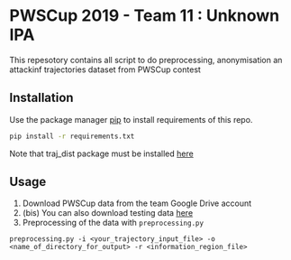 # PWSCup 2019 - Team 11 : Unknown IPA

This repesotory contains all script to do preprocessing, anonymisation an
attackinf trajectories dataset from PWSCup contest

## Installation

Use the package manager [pip](https://pip.pypa.io/en/stable/) to install
requirements of this repo.

```bash
pip install -r requirements.txt
```

Note that traj_dist package must be installed [here](https://github.com/djjavo/traj-dist)

## Usage

1. Download PWSCup data from the team Google Drive account
1. (bis) You can also download testing data [here](https://www.iwsec.org/pws/2019/data/PubInfo_20190828.zip)
2. Preprocessing of the data with `preprocessing.py`

```shell
preprocessing.py -i <your_trajectory_input_file> -o <name_of_directory_for_output> -r <information_region_file>
```
